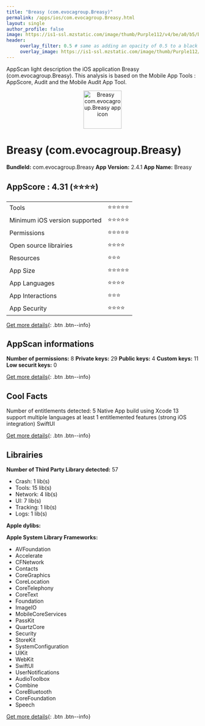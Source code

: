 ```yaml
---
title: "Breasy (com.evocagroup.Breasy)"
permalink: /apps/ios/com.evocagroup.Breasy.html
layout: single
author_profile: false
image: https://is1-ssl.mzstatic.com/image/thumb/Purple112/v4/be/a0/b5/bea0b533-a425-baf8-5250-8d0fd386ab08/AppIcon-1x_U007emarketing-0-10-0-85-220.png/512x512bb.jpg
header: 
     overlay_filter: 0.5 # same as adding an opacity of 0.5 to a black background
     overlay_image: https://is1-ssl.mzstatic.com/image/thumb/Purple112/v4/be/a0/b5/bea0b533-a425-baf8-5250-8d0fd386ab08/AppIcon-1x_U007emarketing-0-10-0-85-220.png/512x512bb.jpg
---
```

AppScan light description the iOS application Breasy (com.evocagroup.Breasy). This analysis is based on the Mobile App Tools : AppScore, Audit and the Mobile Audit App Tool.

  
  
<div style="text-align: center;"><img src="https://is1-ssl.mzstatic.com/image/thumb/Purple112/v4/be/a0/b5/bea0b533-a425-baf8-5250-8d0fd386ab08/AppIcon-1x_U007emarketing-0-10-0-85-220.png/512x512bb.jpg" width="100" height="100" alt="Breasy com.evocagroup.Breasy app icon"></div>  
  
# Breasy (com.evocagroup.Breasy)

**BundleId:** com.evocagroup.Breasy
**App Version:** 2.4.1
**App Name:** Breasy


## AppScore : 4.31 (⭐️⭐️⭐️⭐️) 

<table>
<tr><td> Tools </td><td> ⭐️⭐️⭐️⭐️⭐️ </td></tr>
<tr><td> Minimum iOS version supported </td><td> ⭐️⭐️⭐️⭐️⭐️ </td></tr>
<tr><td> Permissions </td><td> ⭐️⭐️⭐️⭐️⭐️ </td></tr>
<tr><td> Open source librairies </td><td> ⭐️⭐️⭐️⭐️ </td></tr>
<tr><td> Resources </td><td> ⭐️⭐️⭐️ </td></tr>
<tr><td> App Size </td><td> ⭐️⭐️⭐️⭐️⭐️ </td></tr>
<tr><td> App Languages </td><td> ⭐️⭐️⭐️⭐️ </td></tr>
<tr><td> App Interactions </td><td> ⭐️⭐️⭐️ </td></tr>
<tr><td> App Security </td><td> ⭐️⭐️⭐️⭐️ </td></tr>
</table>

[Get more details](/pricing.html){: .btn .btn--info}  
  
## AppScan informations 

**Number of permissions:** 8
**Private keys:** 29
**Public keys:** 4
**Custom keys:** 11
**Low securit keys:** 0
  
[Get more details](/pricing.html){: .btn .btn--info}

## Cool Facts

Number of entitlements detected: 5
Native App
build using Xcode 13
support multiple languages
at least 1 entitlemented features (strong iOS integration)
SwiftUI
  
[Get more details](/pricing.html){: .btn .btn--info}

## Librairies 
**Number of Third Party Library detected:** 57
- Crash: 1 lib(s)
- Tools: 15 lib(s)
- Network: 4 lib(s)
- UI: 7 lib(s)
- Tracking: 1 lib(s)
- Logs: 1 lib(s)

**Apple dylibs:**


**Apple System Library Frameworks:**
- AVFoundation
- Accelerate
- CFNetwork
- Contacts
- CoreGraphics
- CoreLocation
- CoreTelephony
- CoreText
- Foundation
- ImageIO
- MobileCoreServices
- PassKit
- QuartzCore
- Security
- StoreKit
- SystemConfiguration
- UIKit
- WebKit
- SwiftUI
- UserNotifications
- AudioToolbox
- Combine
- CoreBluetooth
- CoreFoundation
- Speech


  
[Get more details](/pricing.html){: .btn .btn--info}

